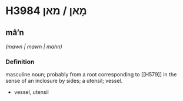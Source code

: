 # H3984 מָאן / מאן

## mâʼn

_(mawn | mawn | mahn)_

### Definition

masculine noun; probably from a root corresponding to [[H579]] in the sense of an inclosure by sides; a utensil; vessel.

- vessel, utensil
